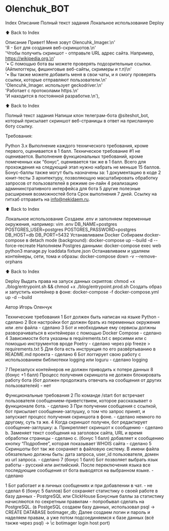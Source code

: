 # Olenchuk_BOT

Index
Описание
Полный текст задания
Локальное использование
Deploy


⬆ Back to Index

Описание
Привет! Меня зовут Olencuhk_Imager.\n' \
'Я - Бот для создания веб-скриншотов.\n' \
'Чтобы получить скриншот - отправьте URL адрес сайта. Например, https://wikipedia.org.\n' \
'• С помощью бота вы можете проверять подозрительные ссылки. (Айпилоггеры, фишинговые веб-сайты, скримеры и т.п)\n' \
'• Вы также можете добавить меня в свои чаты, и я смогу проверять ссылки, которые отправляют пользователи.\n' \
'Olencuhk_Imager. использует geckodriver.\n' \
'Работает с протоколами https.\n' \
'И находится в постоянной разработке.\n'),


⬆ Back to Index

Полный текст задания
Напиши клон телеграм-бота @siteshot_bot, который присылает скриншот веб-страницы в ответ на
присланную боту ссылку.

Требования:

Python 3.x
Выполнение каждого технического требования, кроме первого, оценивается в 1 балл. Техническое
требование #1 не оценивается. Выполнение функциональных требований, кроме помеченных как “бонус”,
оценивается так же в 1 балл.
Всего для прохождения на следующий этап нужно набрать не меньше 15 баллов.
Бонус-баллы также могут быть назначены за:
1 документацию в коде
2 юнит-тесты
3 архитектуру, позволяющую масштабировать обработку запросов от пользователей в режиме он-лайн
4 реализацию админинстративного интерфейса для бота
5 другие полезные расширения возможностей бота
Срок выполнения 7 дней.
Ссылку на гитхаб отправить на info@nekidaem.ru.


⬆ Back to Index

Локальное использование
Создаем .env и заполняем переменные окружения, например:
vim .env
DB_NAME=postgres
POSTGRES_USER=postgres
POSTGRES_PASSWORD=postgres
DB_HOST=db
DB_PORT=5432
Устанавливаем Docker
Собираем docker-compose в detach mode (background):
docker-compose up --build -d --force-recreate
Наполняем Postgres данными:
docker-compose exec web python3 manage.py loaddata fixture.json
Останавливаем и удаляем контейнеры, сети, тома и образы:
docker-compose down -v --remove-orphans


⬆ Back to Index

Deploy
Выдать права на запуск данных скриптов:
chmod +x ./blog/entrypoint.sh && chmod +x ./blog/entrypoint.prod.sh
Создать образ и запустить контейнер в фоне:
docker-compose -f docker-compose.yml up -d --build

Автор
Игорь Оленчук

Технические требования
1 Бот должен быть написан на языке Python - сделано
2 Все настройки бот должен брать из переменных окружения или .env файла  - сделано
3 Бот и необходимые ему сервисы должны разворачиваться в контейнерах с помощью Docker Compose - сделано
4 Зависимости бота указаны в requirements.txt с версиями или с помощью инструментов вроде Poetry - сделано через pip freeze > requirements.txt 
5 Для бота есть инструкция по его развёртыванию в README.md проекта - сделано
6 Бот логгирует свою работу с использованием библиотеки logging или loguru - сделано logging

7 Перезапуск контейнеров не должен приводить к потере данных
8 (бонус +1 балл) Процесс получения скриншота не должен блокировать работу бота (бот должен
продолжать отвечать на сообщения от других пользователей) - нет

Функциональные требования
2 По команде /start бот встречает пользователя сообщением-приветствием, которое рассказывает о
функционале бота. - сделано
3 При получении сообщения с ссылкой, бот присылает сообщение-заглушку, о том что запрос принят, и
запускает процесс получения скриншота в фоне. - сделано немного по другому, суть та же.
4 Когда скриншот получен, бот редактирует сообщение-заглушку:
a. Прикрепляет скриншот к сообщению - сделано
b. Заменяет текст сообщения на заголовок сайта, URL и время обработки страницы - сделано
c. (бонус 1 балл) добавляет к сообщению кнопку “Подробнее”, которая показывает WHOIS сайта - сделано
5 Скриншоты бот так же сохраняет в файловую систему. В имени файла обязательно должны быть: дата
запроса, user_id пользователя, домен из url запроса. - сделано
7 (бонус 1 балл) Бот позволяет выбрать язык работы - русский или английский. После переключения
языка все последующие сообщения от бота выводятся на выбранном языке. - сделано

1 Бот работает и в личных сообщениях и при добавлении в чат. - не сделал
6 (бонус 5 баллов) Бот сохраняет статистику о своей работе в базу данных - PostgreSQL или ClickHouse
Бонусные баллы за статистику начисляются по секретным правилам - попробывал сделать на PostgreSQL.
(в PostgeSQL создаем базу данных, использовал psql -> CREATE DATABASE botimager_db; Далее создаем логин и пароль и наделяем правам, а уже потом подсоединяемся к базе данных (всё также через psql) -> \с botimager login host port)